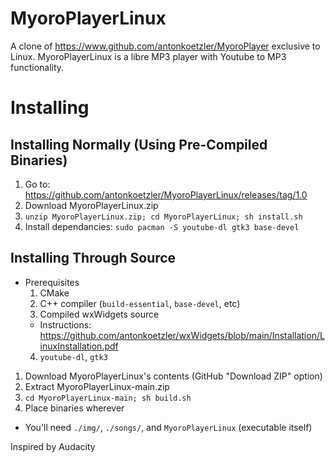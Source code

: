 # MyoroPlayerLinux
A clone of https://www.github.com/antonkoetzler/MyoroPlayer exclusive to Linux. MyoroPlayerLinux is a libre MP3 player with Youtube to MP3 functionality.

# Installing
## Installing Normally (Using Pre-Compiled Binaries)
1. Go to: https://github.com/antonkoetzler/MyoroPlayerLinux/releases/tag/1.0
2. Download MyoroPlayerLinux.zip
3. `unzip MyoroPlayerLinux.zip; cd MyoroPlayerLinux; sh install.sh`
4. Install dependancies: `sudo pacman -S youtube-dl gtk3 base-devel`
## Installing Through Source
- Prerequisites
  1. CMake
  2. C++ compiler (`build-essential`, `base-devel`, etc)
  3. Compiled wxWidgets source
    - Instructions: https://github.com/antonkoetzler/wxWidgets/blob/main/Installation/LinuxInstallation.pdf
  4. `youtube-dl`, `gtk3`
1. Download MyoroPlayerLinux's contents (GitHub "Download ZIP" option)
2. Extract MyoroPlayerLinux-main.zip
3. `cd MyoroPlayerLinux-main; sh build.sh`
5. Place binaries wherever
  - You'll need `./img/`, `./songs/`, and `MyoroPlayerLinux` (executable itself)

Inspired by Audacity
